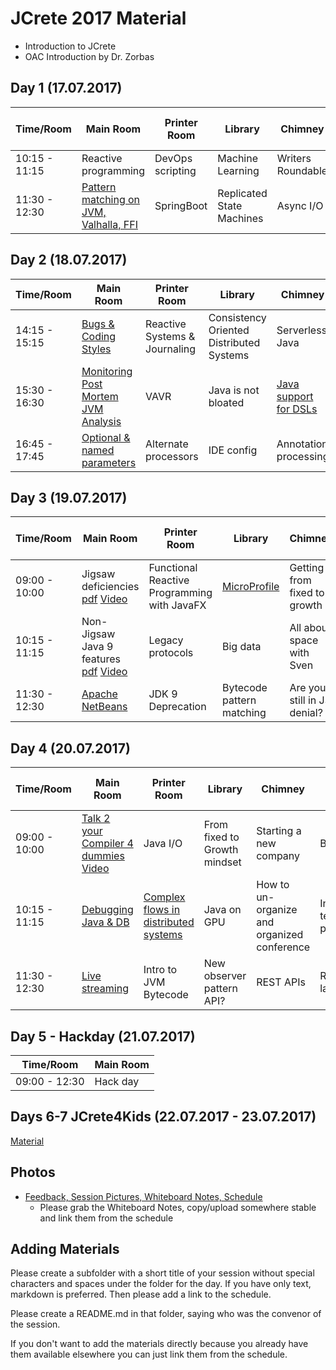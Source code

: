# JCrete 2017 Material

* Introduction to JCrete
* OAC Introduction by Dr. Zorbas

## Day 1 (17.07.2017)

| Time/Room    | Main Room      | Printer Room   | Library       | Chimney   | Scary Room | Hidden Room | Internet Room | Restaurant | Under The Vines |
| -------------| ------------- | -------------   | ------------- | ----------| ---------- | ----------- | ------------- | ---------- | --------------- |
| 10:15 - 11:15| Reactive programming  | DevOps scripting  | Machine Learning | Writers Roundable  | Jenkins pipelines  | Java EE Future? | Microservices
| 11:30 - 12:30| [Pattern matching on JVM, Valhalla, FFI](https://www.pscp.tv/_nighthacking/1OyKArPggpqGb)  |  SpringBoot  | Replicated State Machines  | Async I/O  | JVM troubleshooting  | Rest event sourcing | [Code Reviews](Day1/Session2/Code_Review) | Remote Working | 

## Day 2 (18.07.2017)

| Time/Room    | Main Room     | Printer Room   | Library       | Chimney   | Scary Room | Hidden Room | Internet Room | Restaurant | Under The Vines |
| -------------| ------------- | -------------  | ------------- | ----------| ---------- | ----------- | ------------- | ---------- | --------------- |
| 14:15 - 15:15| [Bugs & Coding Styles](Day2/Session1/Coding_Style) | Reactive Systems & Journaling | Consistency Oriented Distributed Systems | Serverless Java | DB architecture internals | CRDT | JMM Data visibility explained | [Unit test generation](Day2/Session1/TestGeneration_MutationTesting) | Self PR |
| 15:30 - 16:30| [Monitoring Post Mortem JVM Analysis](https://www.pscp.tv/_nighthacking/1lDxLkZEjOaJm) | VAVR | Java is not bloated | [Java support for DSLs](Day2/Session2/DSLs) | Microservices frameworks | [Skip staging?](Day2/Session2/Staging) | | Dynamic Languages Speed | Contributing to Open Source
| 16:45 - 17:45| [Optional & named parameters](https://www.pscp.tv/_nighthacking/1MYGNXbQeDRxw) | Alternate processors | IDE config | Annotation processing | JVM internals | Repo layout | [Event-storming](Day2/Session3/Event_Storming) | [Health, stress burnout](Day2/Session3/Health)|

## Day 3 (19.07.2017)

| Time/Room    | Main Room     | Printer Room   | Library       | Chimney   | Scary Room | Hidden Room | Internet Room | Restaurant | Under The Vines |
| -------------| ------------- | -------------  | ------------- | ----------| ---------- | ----------- | ------------- | ---------- | --------------- |
| 09:00 - 10:00| Jigsaw deficiencies [pdf](Day3/Session1/Java_9_Jigsaw_Deficiencies.pdf) [Video](https://www.pscp.tv/_nighthacking/1yoKMpNBpXwxQ)| Functional Reactive Programming with JavaFX | [MicroProfile](Day3/Session1/MicroProfile/README.md) | Getting from fixed to growth | Emotional processing | JShell | [Java 4 Kids](Day3/Session1/Programming_for_Kids/) | Kotlin | - |
| 10:15 - 11:15| Non-Jigsaw Java 9 features [pdf](Day3/Session2/Overview_of_Java_9_Features.pdf) [Video](https://www.pscp.tv/_nighthacking/1kvJpjNQMeVKE) | Legacy protocols | Big data |  All about space with Sven | Annotation-driven development | Java & NoSQL | Desktop Java | [Java & Docker Alignment](Day3/Session2/Java-Docker-Alignment/README.md) | - |
| 11:30 - 12:30| [Apache NetBeans](https://www.pscp.tv/_nighthacking/1vOxwOnOpOrxB) | JDK 9 Deprecation | Bytecode pattern matching | Are you still in JS denial? | G1 tuning | - | Frameworks & Tools | [Exception & Error Handling](Day3/Session3/Exception_handling/) | - |

## Day 4 (20.07.2017)

| Time/Room    | Main Room     | Printer Room   | Library       | Chimney   | Scary Room | Hidden Room | Internet Room | Restaurant | Under The Vines |
| -------------| ------------- | -------------  | ------------- | ----------| ---------- | ----------- | ------------- | ---------- | --------------- |
| 09:00 - 10:00| [Talk 2 your Compiler 4 dummies](https://www.slideshare.net/jjfumero/justintime-gpu-compilation-for-interpreted-languages-with-partial-evaluation) [Video](https://www.pscp.tv/w/1lPJqwNbmjPKb) | Java I/O | From fixed to Growth mindset | Starting a new company | Benchmarks | ORM | [Personal Identifiable Information (PII)](Day4/Session1/PII) | [Fast File Transfer using Raspberry Pi JVM?](Day4/Session1/FastFileRPi)|       
| 10:15 - 11:15| [Debugging Java & DB](https://www.pscp.tv/w/1lPJqwNbmjPKb) | [Complex flows in distributed systems](Day4/Session2/EventFlow) | Java on GPU | How to un-organize and organized conference | Integration testing best practices | Mockito | Infrastructure Options | Human Interactive Protocol |       
| 11:30 - 12:30| [Live streaming](https://www.pscp.tv/w/1MnxnmBDolMJO) | Intro to JVM Bytecode | New observer pattern API? | REST APIs | RUST language | Java class reloading | [UI Testing](Day4/Session3/UITesting) | Testing distributed systems |

## Day 5 - Hackday (21.07.2017)
| Time/Room    | Main Room     | 
| -------------| ------------- | 
| 09:00 - 12:30| Hack day      |

## Days 6-7 JCrete4Kids (22.07.2017 - 23.07.2017)
[Material](JCrete4Kids)

## Photos

* [Feedback, Session Pictures, Whiteboard Notes, Schedule](https://www.dropbox.com/sh/kpyw1xirctniwmo/AADb4GLEkKEStgbRwVALepkIa?dl=0)
    * Please grab the Whiteboard Notes, copy/upload somewhere stable and link them from the schedule

## Adding Materials

Please create a subfolder with a short title of your session without special characters and spaces under the folder for the day. If you have only text, markdown is preferred. Then please add a link to the schedule.

Please create a README.md in that folder, saying who was the convenor of the session.

If you don't want to add the materials directly because you already have them available elsewhere you can just link them from the schedule.

